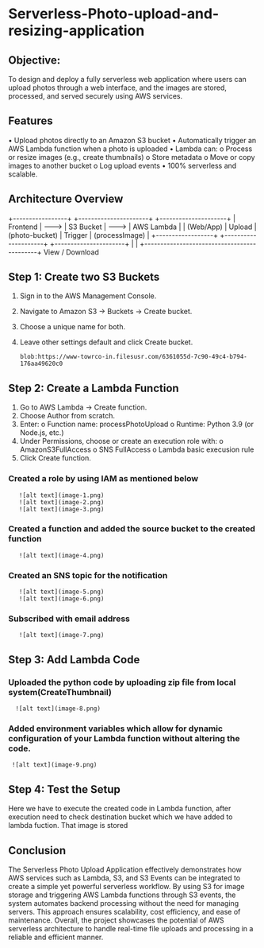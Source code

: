 # Serverless-Photo-upload-and-resizing-application
## Objective: 
To design and deploy a fully serverless web application where users can upload photos through a web interface, and the images are stored, processed, and served securely using AWS services.

## Features
•	Upload photos directly to an Amazon S3 bucket
•	Automatically trigger an AWS Lambda function when a photo is uploaded
•	Lambda can:
o	Process or resize images (e.g., create thumbnails)
o	Store metadata
o	Move or copy images to another bucket
o	Log upload events
•	100% serverless and scalable.

## Architecture Overview
+-----------------+                 +----------------------+                +---------------------+
|   Frontend    |      --->     |   S3 Bucket         |    --->      | AWS Lambda    |
|  (Web/App)  |  Upload  | (photo-bucket) | Trigger  | (processImage) |
+------------------+                 +---------------------+               +----------------------+
        |                                                           |
        +--------------------------------------------+
                 View / Download


## Step 1: Create two S3 Buckets
1.	Sign in to the AWS Management Console.
2.	Navigate to Amazon S3 → Buckets → Create bucket.
3.	Choose a unique name for both.
4.	Leave other settings default and click Create bucket.

        blob:https://www-towrco-in.filesusr.com/6361055d-7c90-49c4-b794-176aa49620c0

## Step 2: Create a Lambda Function
1.	Go to AWS Lambda → Create function.
2.	Choose Author from scratch.
3.	Enter:
o	Function name: processPhotoUpload
o	Runtime: Python 3.9 (or Node.js, etc.)
4.	Under Permissions, choose or create an execution role with:
o	AmazonS3FullAccess
o	SNS FullAccess
o	Lambda basic execusion rule
5.	Click Create function.

###  Created a role by using IAM as mentioned below
       ![alt text](image-1.png)
       ![alt text](image-2.png)
       ![alt text](image-3.png)
###  Created a function and added the source bucket to the created function
       ![alt text](image-4.png)
###  Created an SNS topic for the notification 
       ![alt text](image-5.png)
       ![alt text](image-6.png)
###  Subscribed with email address
       ![alt text](image-7.png)
## Step 3: Add Lambda Code
###  Uploaded the python code by uploading zip file from local system(CreateThumbnail)
      ![alt text](image-8.png)
###  Added environment variables which allow for dynamic configuration of your Lambda function without altering the code.
     ![alt text](image-9.png)

## Step 4: Test the Setup
Here we have to execute the created code in Lambda function, after execution need to check destination bucket which we have added to lambda fuction. That image is stored 

## Conclusion
The Serverless Photo Upload Application effectively demonstrates how AWS services such as Lambda, S3, and S3 Events can be integrated to create a simple yet powerful serverless workflow. By using S3 for image storage and triggering AWS Lambda functions through S3 events, the system automates backend processing without the need for managing servers. This approach ensures scalability, cost efficiency, and ease of maintenance. Overall, the project showcases the potential of AWS serverless architecture to handle real-time file uploads and processing in a reliable and efficient manner.
